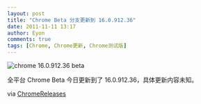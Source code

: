 ```yaml
---
layout: post
title: "Chrome Beta 分支更新到 16.0.912.36"
date: 2011-11-11 13:17
author: Eyon
comments: true
tags: [Chrome, Chrome更新, Chrome测试版]
---
```

![](http://img.chromi.org/2011/11/chrome-16.0.912.36-beta-550x377.png "chrome 16.0.912.36 beta")

全平台 Chrome Beta 今日更新到了 16.0.912.36，具体更新内容未知。

via <a href="http://googlechromereleases.blogspot.com/2011/11/beta-channel-update_10.html" target="_blank">ChromeReleases</a>
